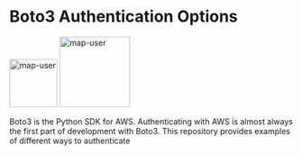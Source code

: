 # Boto3 Authentication Options

<img width="85" alt="map-user" src="https://img.shields.io/badge/views-206-green"> <img width="125" alt="map-user" src="https://img.shields.io/badge/unique visits-048-green">

Boto3 is the Python SDK for AWS. Authenticating with AWS is almost always the first part of development with Boto3. This repository provides examples of different ways to authenticate
